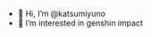 - 👋 Hi, I’m @katsumiyuno
- 👀 I’m interested in genshin impact

<!---
katsumiyuno/katsumiyuno is a ✨ special ✨ repository because its `README.md` (this file) appears on your GitHub profile.
You can click the Preview link to take a look at your changes.
--->
